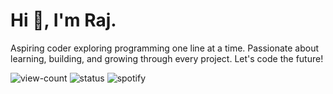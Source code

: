 # Hi 👋, I'm Raj. 

Aspiring coder exploring programming one line at a time. Passionate about learning, building, and growing through every project. Let's code the future! 

![view-count](https://komarev.com/ghpvc/?username=ixraj&label=Profile%20views&color=5d69e8&style=flat)
![status](https://img.shields.io/badge/currently-offline-ee8844?style=flat)
![spotify](https://img.shields.io/badge/listening_to-nothing_rn-26b358?style=flat)

<!-- 
<details>
  <summary>Github Stats ⚡</summary>
  
  <a href="#">![Github stats](https://github-readme-stats.vercel.app/api?username=adityxrajj&rank_icon=github&bg_color=0d1117&text_color=b4b2b2&border_color=22272e)</a>
  <a href="#">![Top Langs](https://github-readme-stats.vercel.app/api/top-langs/?username=adityxrajj&layout=compact&bg_color=0d1117&text_color=b4b2b2&border_color=22272e)</a>
</details>
-->
